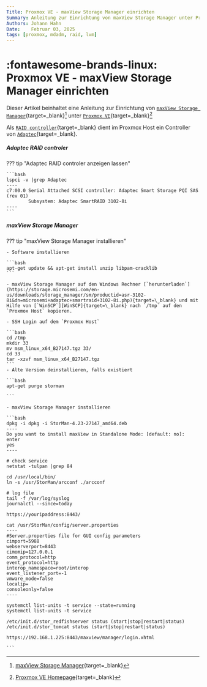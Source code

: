 ```yaml
---
Title: Proxmox VE - maxView Storage Manager einrichten
Summary: Anleitung zur Einrichtung von maxView Storage Manager unter Proxmox VE
Authors: Johann Hahn
Date:    Februar 03, 2025
tags: [proxmox, mdadm, raid, lvm]
---
```


# :fontawesome-brands-linux: Proxmox VE - maxView Storage Manager einrichten

Dieser Artikel beinhaltet eine Anleitung zur Einrichtung von [`maxView Storage Manager`][maxView Storage Manager]{target=\_blank}[^1] unter [`Proxmox VE`][Proxmox VE]{target=\_blank}[^2]

Als [`RAID controller`][RAID controller]{target=\_blank} dient im Proxmox Host ein Controller von [`Adaptec`][Adaptec]{target=\_blank}.

##### Adaptec RAID controler

??? tip "Adaptec RAID controler anzeigen lassen"

    ```bash
    lspci -v |grep Adaptec
    ----
    c7:00.0 Serial Attached SCSI controller: Adaptec Smart Storage PQI SAS (rev 01)
            Subsystem: Adaptec SmartRAID 3102-8i
    ----
    ```
##### maxView Storage Manager

??? tip "maxView Storage Manager installieren"

    - Software installieren

    ```bash
    apt-get update && apt-get install unzip libpam-cracklib
    ```

    - maxView Storage Manager auf den Windows Rechner [`herunterladen`](https://storage.microsemi.com/en-us/downloads/storage_manager/sm/productid=asr-3102-8i&dn=microsemi+adaptec+smartraid+3102-8i.php){target=\_blank} und mit Hilfe von [`WinSCP`][WinSCP]{target=\_blank} nach `/tmp` auf den `Proxmox Host` kopieren.

    - SSH Login auf dem `Proxmox Host`

    ```bash
    cd /tmp
    mkdir 33
    mv msm_linux_x64_B27147.tgz 33/
    cd 33
    tar -xzvf msm_linux_x64_B27147.tgz
    ```
    - Alte Version deinstallieren, falls existiert

    ```bash
    apt-get purge storman

    ```

    - maxView Storage Manager installieren

    ```bash     
    dpkg -i dpkg -i StorMan-4.23-27147_amd64.deb
    ----
    Do you want to install maxView in Standalone Mode: [default: no]: enter
    yes
    ----

    # check service
    netstat -tulpan |grep 84

    cd /usr/local/bin/
    ln -s /usr/StorMan/arcconf ./arcconf

    # log file
    tail -f /var/log/syslog
    journalctl --since=today

    https://youripaddress:8443/

    cat /usr/StorMan/config/server.properties
    ----
    #Server.properties file for GUI config parameters
    cimport=5988
    webserverport=8443
    cimomip=127.0.0.1
    comm_protocol=http
    event_protocol=http
    interop_namespace=root/interop
    event_listener_port=-1
    vmware_mode=false
    localip=
    consoleonly=false
    ----

    systemctl list-units -t service --state=running
    systemctl list-units -t service 

    /etc/init.d/stor_redfishserver status (start|stop|restart|status)
    /etc/init.d/stor_tomcat status (start|stop|restart|status)

    https://192.168.1.225:8443/maxview/manager/login.xhtml

    ```


[maxView Storage Manager]: https://developerhelp.microchip.com/xwiki/bin/view/products/data-center-solutions/adapatec-storage-adapters/maxview-storage-manager/
[Proxmox VE]: https://de.wikipedia.org/wiki/Proxmox_VE
[RAID controller]: https://en.wikipedia.org/wiki/Disk_array_controller
[Adaptec]: https://en.wikipedia.org/wiki/Adaptec
[WinSCP]: https://winscp.net/eng/download.php 


[^1]: [maxView Storage Manager](https://storage.microsemi.com/en-us/support/raid/sas_raid/asr-3102-8i/){target=\_blank}
[^2]: [Proxmox VE Homepage](https://www.proxmox.com/de/){target=\_blank}
